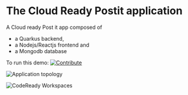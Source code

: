 # The Cloud Ready Postit application
A Cloud ready Post it app composed of
- a Quarkus backend,
- a Nodejs/Reactjs frontend and
- a Mongodb database


To run this demo:
[![Contribute](factory-contribute.svg)](https://codeready-crw.apps.cluster-gre-893b.gre-893b.example.opentlc.com/?url=https://github.com/redhat-developer-demos/quarkus-reactjs-postit-app)


![Application topology](topology.png "Application Topology")

![CodeReady Workspaces](codeready-workspaces-preview.png "CodeReady Workspaces")
